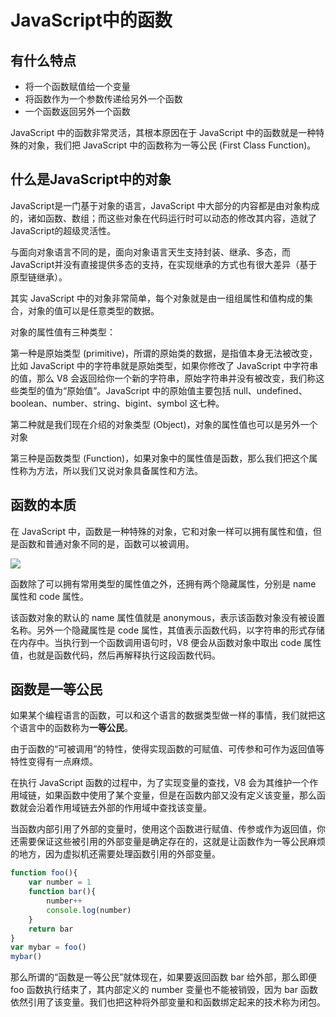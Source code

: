 # JavaScript中的函数

## 有什么特点

- 将一个函数赋值给一个变量
- 将函数作为一个参数传递给另外一个函数
- 一个函数返回另外一个函数

JavaScript 中的函数非常灵活，其根本原因在于 JavaScript 中的函数就是一种特殊的对象，我们把 JavaScript 中的函数称为一等公民 (First Class Function)。

## 什么是JavaScript中的对象

JavaScript是一门基于对象的语言，JavaScript 中大部分的内容都是由对象构成的，诸如函数、数组；而这些对象在代码运行时可以动态的修改其内容，造就了JavaScript的超级灵活性。

与面向对象语言不同的是，面向对象语言天生支持封装、继承、多态，而JavaScript并没有直接提供多态的支持，在实现继承的方式也有很大差异（基于原型链继承）。

其实 JavaScript 中的对象非常简单，每个对象就是由一组组属性和值构成的集合，对象的值可以是任意类型的数据。

对象的属性值有三种类型：

第一种是原始类型 (primitive)，所谓的原始类的数据，是指值本身无法被改变，比如 JavaScript 中的字符串就是原始类型，如果你修改了 JavaScript 中字符串的值，那么 V8 会返回给你一个新的字符串，原始字符串并没有被改变，我们称这些类型的值为“原始值”。JavaScript 中的原始值主要包括 null、undefined、boolean、number、string、bigint、symbol 这七种。

第二种就是我们现在介绍的对象类型 (Object)，对象的属性值也可以是另外一个对象

第三种是函数类型 (Function)，如果对象中的属性值是函数，那么我们把这个属性称为方法，所以我们又说对象具备属性和方法。

## 函数的本质

在 JavaScript 中，函数是一种特殊的对象，它和对象一样可以拥有属性和值，但是函数和普通对象不同的是，函数可以被调用。

![](https://cdn.jsdelivr.net/gh/Merlin218/image-storage/picGo/202204271029532.png)

函数除了可以拥有常用类型的属性值之外，还拥有两个隐藏属性，分别是 name 属性和 code 属性。

该函数对象的默认的 name 属性值就是 anonymous，表示该函数对象没有被设置名称。另外一个隐藏属性是 code 属性，其值表示函数代码，以字符串的形式存储在内存中。当执行到一个函数调用语句时，V8 便会从函数对象中取出 code 属性值，也就是函数代码，然后再解释执行这段函数代码。

## 函数是一等公民

如果某个编程语言的函数，可以和这个语言的数据类型做一样的事情，我们就把这个语言中的函数称为**一等公民**。

由于函数的“可被调用”的特性，使得实现函数的可赋值、可传参和可作为返回值等特性变得有一点麻烦。

在执行 JavaScript 函数的过程中，为了实现变量的查找，V8 会为其维护一个作用域链，如果函数中使用了某个变量，但是在函数内部又没有定义该变量，那么函数就会沿着作用域链去外部的作用域中查找该变量。

当函数内部引用了外部的变量时，使用这个函数进行赋值、传参或作为返回值，你还需要保证这些被引用的外部变量是确定存在的，这就是让函数作为一等公民麻烦的地方，因为虚拟机还需要处理函数引用的外部变量。

```js
function foo(){
    var number = 1
    function bar(){
        number++
        console.log(number)
    }
    return bar
}
var mybar = foo()
mybar()
```

那么所谓的“函数是一等公民”就体现在，如果要返回函数 bar 给外部，那么即便 foo 函数执行结束了，其内部定义的 number 变量也不能被销毁，因为 bar 函数依然引用了该变量。我们也把这种将外部变量和和函数绑定起来的技术称为闭包。